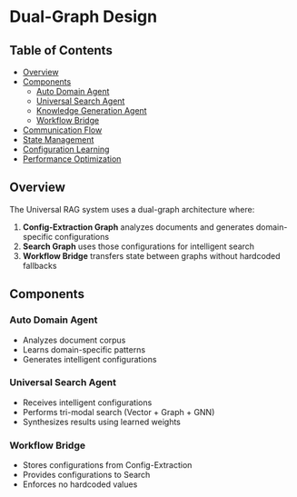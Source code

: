 # Dual-Graph Design

## Table of Contents

- [Overview](#overview)
- [Components](#components)
  - [Auto Domain Agent](#auto-domain-agent)
  - [Universal Search Agent](#universal-search-agent)
  - [Knowledge Generation Agent](#knowledge-generation-agent)
  - [Workflow Bridge](#workflow-bridge)
- [Communication Flow](#communication-flow)
- [State Management](#state-management)
- [Configuration Learning](#configuration-learning)
- [Performance Optimization](#performance-optimization)

## Overview

The Universal RAG system uses a dual-graph architecture where:

1. **Config-Extraction Graph** analyzes documents and generates domain-specific configurations
2. **Search Graph** uses those configurations for intelligent search
3. **Workflow Bridge** transfers state between graphs without hardcoded fallbacks

## Components

### Auto Domain Agent
- Analyzes document corpus
- Learns domain-specific patterns
- Generates intelligent configurations

### Universal Search Agent  
- Receives intelligent configurations
- Performs tri-modal search (Vector + Graph + GNN)
- Synthesizes results using learned weights

### Workflow Bridge
- Stores configurations from Config-Extraction
- Provides configurations to Search
- Enforces no hardcoded values
